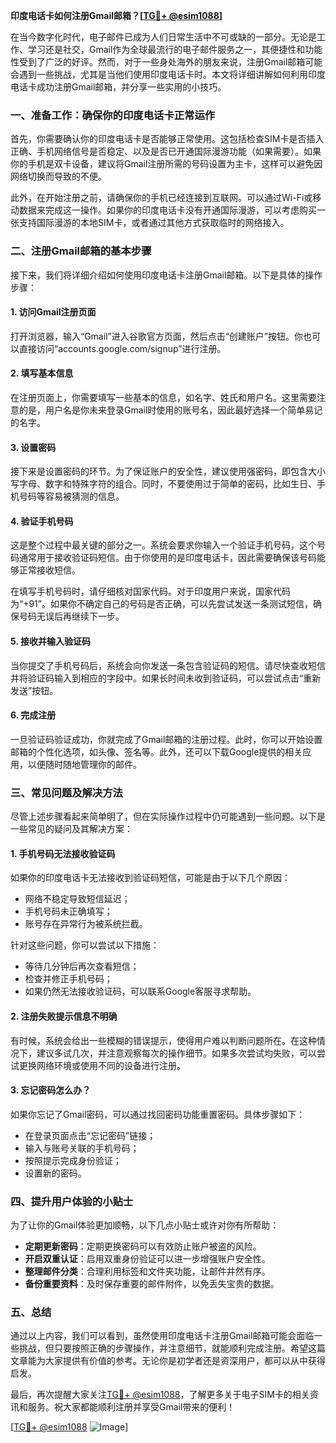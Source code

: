 **印度电话卡如何注册Gmail邮箱？[[TG💪+ @esim1088](https://t.me/s/esim1088)]**

在当今数字化时代，电子邮件已成为人们日常生活中不可或缺的一部分。无论是工作、学习还是社交，Gmail作为全球最流行的电子邮件服务之一，其便捷性和功能性受到了广泛的好评。然而，对于一些身处海外的朋友来说，注册Gmail邮箱可能会遇到一些挑战，尤其是当他们使用印度电话卡时。本文将详细讲解如何利用印度电话卡成功注册Gmail邮箱，并分享一些实用的小技巧。

### 一、准备工作：确保你的印度电话卡正常运作

首先，你需要确认你的印度电话卡是否能够正常使用。这包括检查SIM卡是否插入正确、手机网络信号是否稳定、以及是否已开通国际漫游功能（如果需要）。如果你的手机是双卡设备，建议将Gmail注册所需的号码设置为主卡，这样可以避免因网络切换而导致的不便。

此外，在开始注册之前，请确保你的手机已经连接到互联网。可以通过Wi-Fi或移动数据来完成这一操作。如果你的印度电话卡没有开通国际漫游，可以考虑购买一张支持国际漫游的本地SIM卡，或者通过其他方式获取临时的网络接入。

### 二、注册Gmail邮箱的基本步骤

接下来，我们将详细介绍如何使用印度电话卡注册Gmail邮箱。以下是具体的操作步骤：

#### 1. 访问Gmail注册页面

打开浏览器，输入“Gmail”进入谷歌官方页面，然后点击“创建账户”按钮。你也可以直接访问“accounts.google.com/signup”进行注册。

#### 2. 填写基本信息

在注册页面上，你需要填写一些基本的信息，如名字、姓氏和用户名。这里需要注意的是，用户名是你未来登录Gmail时使用的账号名，因此最好选择一个简单易记的名字。

#### 3. 设置密码

接下来是设置密码的环节。为了保证账户的安全性，建议使用强密码，即包含大小写字母、数字和特殊字符的组合。同时，不要使用过于简单的密码，比如生日、手机号码等容易被猜测的信息。

#### 4. 验证手机号码

这是整个过程中最关键的部分之一。系统会要求你输入一个验证手机号码，这个号码通常用于接收验证码短信。由于你使用的是印度电话卡，因此需要确保该号码能够正常接收短信。

在填写手机号码时，请仔细核对国家代码。对于印度用户来说，国家代码为“+91”。如果你不确定自己的号码是否正确，可以先尝试发送一条测试短信，确保号码无误后再继续下一步。

#### 5. 接收并输入验证码

当你提交了手机号码后，系统会向你发送一条包含验证码的短信。请尽快查收短信并将验证码输入到相应的字段中。如果长时间未收到验证码，可以尝试点击“重新发送”按钮。

#### 6. 完成注册

一旦验证码验证成功，你就完成了Gmail邮箱的注册过程。此时，你可以开始设置邮箱的个性化选项，如头像、签名等。此外，还可以下载Google提供的相关应用，以便随时随地管理你的邮件。

### 三、常见问题及解决方法

尽管上述步骤看起来简单明了，但在实际操作过程中仍可能遇到一些问题。以下是一些常见的疑问及其解决方案：

#### 1. 手机号码无法接收验证码

如果你的印度电话卡无法接收到验证码短信，可能是由于以下几个原因：
- 网络不稳定导致短信延迟；
- 手机号码未正确填写；
- 账号存在异常行为被系统拦截。

针对这些问题，你可以尝试以下措施：
- 等待几分钟后再次查看短信；
- 检查并修正手机号码；
- 如果仍然无法接收验证码，可以联系Google客服寻求帮助。

#### 2. 注册失败提示信息不明确

有时候，系统会给出一些模糊的错误提示，使得用户难以判断问题所在。在这种情况下，建议多试几次，并注意观察每次的操作细节。如果多次尝试均失败，可以尝试更换网络环境或使用不同的设备进行注册。

#### 3. 忘记密码怎么办？

如果你忘记了Gmail密码，可以通过找回密码功能重置密码。具体步骤如下：
- 在登录页面点击“忘记密码”链接；
- 输入与账号关联的手机号码；
- 按照提示完成身份验证；
- 设置新的密码。

### 四、提升用户体验的小贴士

为了让你的Gmail体验更加顺畅，以下几点小贴士或许对你有所帮助：

- **定期更新密码**：定期更换密码可以有效防止账户被盗的风险。
- **开启双重认证**：启用双重身份验证可以进一步增强账户安全性。
- **整理邮件分类**：合理利用标签和文件夹功能，让邮件井然有序。
- **备份重要资料**：及时保存重要的邮件附件，以免丢失宝贵的数据。

### 五、总结

通过以上内容，我们可以看到，虽然使用印度电话卡注册Gmail邮箱可能会面临一些挑战，但只要按照正确的步骤操作，并注意细节，就能顺利完成注册。希望这篇文章能为大家提供有价值的参考。无论你是初学者还是资深用户，都可以从中获得启发。

最后，再次提醒大家关注[TG💪+ @esim1088](https://t.me/s/esim1088)，了解更多关于电子SIM卡的相关资讯和服务。祝大家都能顺利注册并享受Gmail带来的便利！

[[TG💪+ @esim1088](https://t.me/s/esim1088) ![Image](https://i.postimg.cc/4NQfJmqS/Snipaste-2025-05-13-00-14-12.png)]